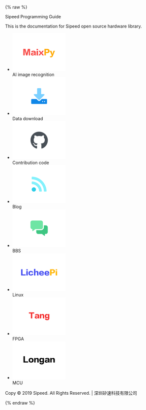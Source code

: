 
{% raw %}
  <div class="container">
	<div class="body-top">
  		<p>Sipeed  Programming  Guide</p>
		<p>This is the documentation for Sipeed open source hardware library.</p>
  	</div>
	<div class="img-list">
		<ul>
			<li>
				<div>
					<img width="173" height="123" src="../assets/img/MaixPy.svg" alt="">
				</div>
				<span>AI image recognition</span>
			</li>
			<li>
				<div onclick="location.href='http://dl.sipeed.com/'">
					<img width="173" height="123" src="../assets/img/download.svg" alt="">
				</div>
				<span>Data download</span>
			</li>
			<li>
				<div onclick="location.href='https://github.com/sipeed/sipeed_wiki'">
					<img width="173" height="123" src="../assets/img/github_icon.svg" alt="">
				</div>
				<span>Contribution code</span>
			</li>
			<li>
				<div onclick="location.href='http://blog.sipeed.com/'">
					<img width="173" height="123" src="../assets/img/blog.svg" alt="">
				</div>
				<span>Blog</span>
			</li>
			<li>
				<div onclick="location.href='https://bbs.sipeed.com/'">
					<img width="173" height="123" src="../assets/img/bbs.svg" alt="">
				</div>
				<span>BBS</span>
			</li>
			<li>
				<div onclick="location.href='/">
					<img width="173" height="123" src="../assets/img/licheepi.svg" alt="">
				</div>
				<span>Linux</span>
			</li>
			<li>
				<div onclick="location.href='/">
					<img width="173" height="123" src="../assets/img/tang.svg" alt="">
				</div>
				<span>FPGA</span>
			</li>
			<li>
				<div onclick="location.href='/">
					<img width="173" height="123" src="../assets/img/Longan.svg" alt="">
				</div>
				<span>MCU</span>
			</li>
		</ul>
  	</div>
	<div class="my-footer">
		<p>Copy © 2019 Sipeed. All Rights Reserved.  |  深圳矽速科技有限公司</p>
	</div>
  </div>
{% endraw %}